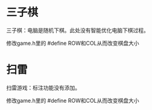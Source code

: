 # 三子棋

三子棋：电脑是随机下棋。此处没有智能优化电脑下棋过程。

修改game.h里的 #define ROW和COL从而改变棋盘大小

# 扫雷

扫雷游戏：标注功能没有添加。

修改game.h里的 #define ROW和COL从而改变棋盘大小
